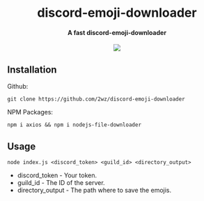 <h1 align="center">discord-emoji-downloader</h1>
<h4 align="center">A fast discord-emoji-downloader</h4>
<p align="center">
	<a href="https://nodejs.org/"><img src="https://img.shields.io/badge/-Nodejs-green?style=flat-square&logo=Node.js"></img></a>
</p>


## Installation
Github:

    git clone https://github.com/2wz/discord-emoji-downloader
    
NPM Packages:
```
npm i axios && npm i nodejs-file-downloader
```

## Usage

    node index.js <discord_token> <guild_id> <directory_output>
    
+ discord_token - Your token.
+ guild_id - The ID of the server.
+ directory_output - The path where to save the emojis.


